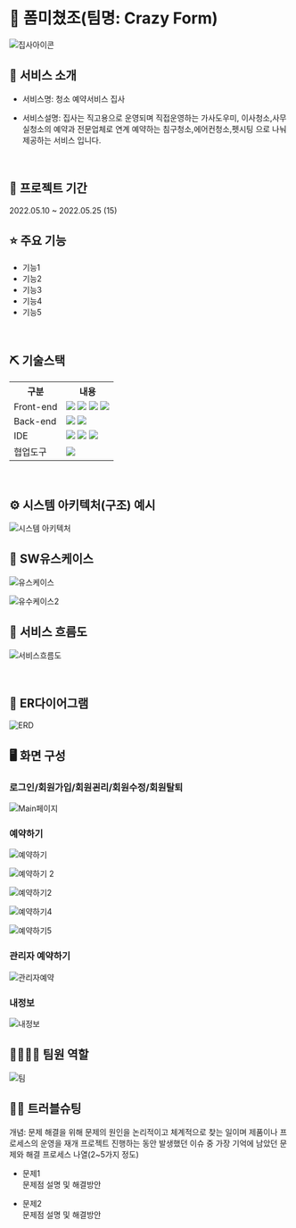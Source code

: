 # 📎 폼미쳤조(팀명: Crazy Form)
![집사아이콘](https://github.com/2021-SMHRD-KDT-BigData-18/CrazyForm2/assets/130961687/4fe1e35f-52e2-4d3d-a9ea-a81c67da1998)



## 👀 서비스 소개
* 서비스명:  청소 예약서비스 집사

* 서비스설명: 집사는 직고용으로 운영되며 직접운영하는 가사도우미, 이사청소,사무실청소의 예약과
전문업체로 연계 예약하는 침구청소,에어컨청소,펫시팅 으로 나눠 제공하는 서비스 입니다.
<br>

## 📅 프로젝트 기간
2022.05.10 ~ 2022.05.25 (15)
<br>

## ⭐ 주요 기능
* 기능1
* 기능2
* 기능3
* 기능4
* 기능5
<br>

## ⛏ 기술스택
<table>
    <tr>
        <th>구분</th>
        <th>내용</th>
    </tr>
    <tr>
        <td>Front-end</td>
        <td>
          <img src="https://img.shields.io/badge/HTML-E34F26?style=flat-square&logo=html5&logoColor=white"/>
          <img src="https://img.shields.io/badge/CSS-1572B6?style=flat-square&logo=css3&logoColor=white"/>
          <img src="https://img.shields.io/badge/JS-F7DF1E?style=flat-square&logo=javascript&logoColor=white"/>
          <img src="https://img.shields.io/badge/JQ-0769AD?style=flat-square&logo=jquery&logoColor=white"/>
        </td>
    </tr>
    <tr>
        <td>Back-end</td>
        <td>
          <img src="https://img.shields.io/badge/Java-007396?style=flat&logo=OpenJDK&logoColor=white"/>
          <img src="https://img.shields.io/badge/오라클-F80000?style=flat-square&logo=oracle&logoColor=white"/>
        </td>
    </tr>
    <tr>
        <td>IDE</td>
        <td>
          <img src="https://img.shields.io/badge/Visual Studio Code-007ACC?style=flat-square&logo=visualstudiocode&logoColor=white"/>
          <img src="https://img.shields.io/badge/Eclipse-007ACC?style=flat-square&logo=Eclipse IDE&logoColor=white"/>
          <img src="https://img.shields.io/badge/아파치톰캣-F8DC75?style=flat-square&logo=apachetomcat&logoColor=white"/>
        </td>
    </tr>
    <tr>
        <td>협업도구</td>
        <td>
            <img src="https://img.shields.io/badge/깃허브-181717?style=flat-square&logo=github&logoColor=white"/>
        </td>
    </tr>
</table>


<br>

## ⚙ 시스템 아키텍처(구조) 예시 
![시스템 아키텍처](https://github.com/2021-SMHRD-KDT-BigData-18/CrazyForm2/assets/130961687/76ebc741-1cba-4d29-bdd9-40886dc4e1f2)
<br>

## 📌 SW유스케이스
![유스케이스](https://github.com/2021-SMHRD-KDT-BigData-18/CrazyForm2/assets/130961687/7ccdc48c-f90a-45dc-892c-12973b1bbf84)

![유수케이스2](https://github.com/2021-SMHRD-KDT-BigData-18/CrazyForm2/assets/130961687/9c68823a-7365-4b59-a682-357342d3d186)
<br>

## 📌 서비스 흐름도
![서비스흐름도](https://github.com/2021-SMHRD-KDT-BigData-18/CrazyForm2/assets/130961687/0ca9a8f3-bffe-4ce6-a10e-41608dd6dbd8)

<br>

## 📌 ER다이어그램
![ERD](https://github.com/2021-SMHRD-KDT-BigData-18/CrazyForm2/assets/130961687/c913ed42-8d99-40cd-b00c-6b121c82bf3a)
<br>

## 🖥 화면 구성

### 로그인/회원가입/회원괸리/회원수정/회원탈퇴
![Main페이지](https://github.com/2021-SMHRD-KDT-BigData-18/CrazyForm2/assets/130961687/e1fe99f0-c894-40f1-b572-c32ef4632612)
<br>
### 예약하기
![예약하기](https://github.com/2021-SMHRD-KDT-BigData-18/CrazyForm2/assets/130961687/e0172634-7ed9-439c-a1cb-4403e645113a)

![예약하기 2](https://github.com/2021-SMHRD-KDT-BigData-18/CrazyForm2/assets/130961687/7aac8a35-24a1-49f9-b6db-be38179cb872)

![예약하기2](https://github.com/2021-SMHRD-KDT-BigData-18/CrazyForm2/assets/130961687/a311bb30-7aeb-4c62-98e9-49d0ff00ceeb)

![예약하기4](https://github.com/2021-SMHRD-KDT-BigData-18/CrazyForm2/assets/130961687/052da72d-0381-423f-b9a3-d4e4d8752b22)

![예약하기5](https://github.com/2021-SMHRD-KDT-BigData-18/CrazyForm2/assets/130961687/d4020e55-aa4d-4158-8a27-b99ab9680e88)
<br>
### 관리자 예약하기
![관리자예약](https://github.com/2021-SMHRD-KDT-BigData-18/CrazyForm2/assets/130961687/116b7fa2-1e1c-4860-a31e-f2d32634f962)
<br>
### 내정보
![내정보](https://github.com/2021-SMHRD-KDT-BigData-18/CrazyForm2/assets/130961687/8f36ed3c-f395-4316-bc9e-56f6b354108c)
<br>

## 👨‍👩‍👦‍👦 팀원 역할
![팀](https://github.com/2021-SMHRD-KDT-BigData-18/CrazyForm2/assets/130961687/dc33f3ea-f945-403e-aafd-bb7978ba12f4)

## 🤾‍♂️ 트러블슈팅
개념: 문제 해결을 위해 문제의 원인을 논리적이고 체계적으로 찾는 일이며 제품이나 프로세스의 운영을 재개
프로젝트 진행하는 동안 발생했던 이슈 중 가장 기억에 남았던 문제와 해결 프로세스 나열(2~5가지 정도)
  
* 문제1<br>
 문제점 설명 및 해결방안
 
* 문제2<br>
 문제점 설명 및 해결방안
